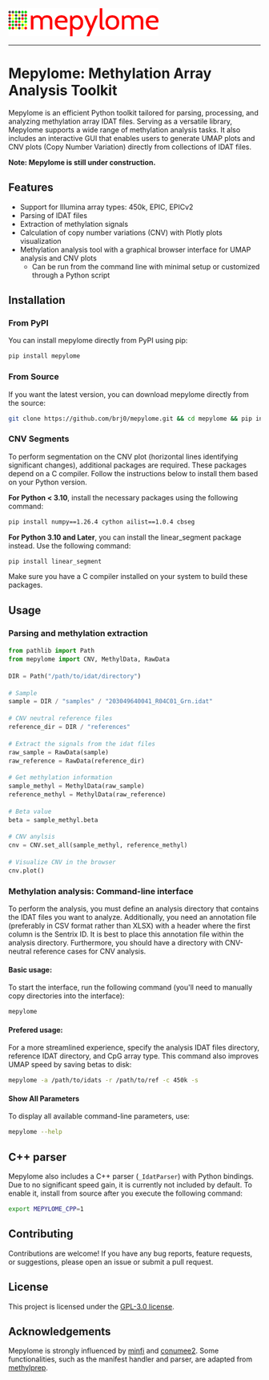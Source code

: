 <picture>
  <img alt="Mepylome Logo" src="https://raw.githubusercontent.com/brj0/mepylome/main/mepylome/data/assets/mepylome.svg" width="300">
</picture>

-----------------


# Mepylome: Methylation Array Analysis Toolkit


Mepylome is an efficient Python toolkit tailored for parsing, processing, and
analyzing methylation array IDAT files. Serving as a versatile library,
Mepylome supports a wide range of methylation analysis tasks. It also includes
an interactive GUI that enables users to generate UMAP plots and CNV plots
(Copy Number Variation) directly from collections of IDAT files.

**Note: Mepylome is still under construction.**


## Features

- Support for Illumina array types: 450k, EPIC, EPICv2
- Parsing of IDAT files
- Extraction of methylation signals
- Calculation of copy number variations (CNV) with Plotly plots visualization
- Methylation analysis tool with a graphical browser interface for UMAP analysis and CNV plots
  - Can be run from the command line with minimal setup or customized through a Python script


## Installation


### From PyPI

You can install mepylome directly from PyPI using pip:

```sh
pip install mepylome
```

### From Source

If you want the latest version, you can download mepylome directly from the source:

```sh
git clone https://github.com/brj0/mepylome.git && cd mepylome && pip install .
```


### CNV Segments

To perform segmentation on the CNV plot (horizontal lines identifying
significant changes), additional packages are required. These packages depend
on a C compiler. Follow the instructions below to install them based on your
Python version.

**For Python < 3.10**, install the necessary packages using the following
command:

```sh
pip install numpy==1.26.4 cython ailist==1.0.4 cbseg
```

**For Python 3.10 and Later**, you can install the linear_segment package
instead. Use the following command:

```sh
pip install linear_segment
```

Make sure you have a C compiler installed on your system to build these
packages.


## Usage

### Parsing and methylation extraction


```python
from pathlib import Path
from mepylome import CNV, MethylData, RawData

DIR = Path("/path/to/idat/directory")

# Sample
sample = DIR / "samples" / "203049640041_R04C01_Grn.idat"

# CNV neutral reference files
reference_dir = DIR / "references"

# Extract the signals from the idat files
raw_sample = RawData(sample)
raw_reference = RawData(reference_dir)

# Get methylation information
sample_methyl = MethylData(raw_sample)
reference_methyl = MethylData(raw_reference)

# Beta value
beta = sample_methyl.beta

# CNV anylsis
cnv = CNV.set_all(sample_methyl, reference_methyl)

# Visualize CNV in the browser
cnv.plot()
```


### Methylation analysis: Command-line interface

To perform the analysis, you must define an analysis directory that contains the IDAT files you want to analyze. Additionally, you need an annotation file (preferably in CSV format rather than XLSX) with a header where the first column is the Sentrix ID. It is best to place this annotation file within the analysis directory. Furthermore, you should have a directory with CNV-neutral reference cases for CNV analysis.

#### Basic usage:

To start the interface, run the following command (you'll need to manually copy directories into the interface):

```sh
mepylome
```

#### Prefered usage:

For a more streamlined experience, specify the analysis IDAT files directory, reference IDAT directory, and CpG array type. This command also improves UMAP speed by saving betas to disk:

```sh
mepylome -a /path/to/idats -r /path/to/ref -c 450k -s
```

#### Show All Parameters
To display all available command-line parameters, use:

```sh
mepylome --help
```


## C++ parser
Mepylome also includes a C++ parser (`_IdatParser`) with Python bindings. Due to no significant speed gain, it is currently not included by default. To enable it, install from source after you execute the following command:


```sh
export MEPYLOME_CPP=1
```

## Contributing

Contributions are welcome! If you have any bug reports, feature requests, or suggestions, please open an issue or submit a pull request.


## License

This project is licensed under the [GPL-3.0 license](LICENSE).


## Acknowledgements

Mepylome is strongly influenced by [minfi](https://github.com/hansenlab/minfi) and [conumee2](https://github.com/hovestadtlab/conumee2). Some functionalities, such as the manifest handler and parser, are adapted from [methylprep](https://github.com/FoxoTech/methylprep).
